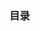 
### 目录

<!-- - [利用Shadowsocks和 AWS 免费翻墙](http://ingf.github.io/2015/05/07/shadowsocks-aws-.html)
- [HTTP访问控制(CORS)](http://ingf.github.io/web/2015/01/30/httpcors.html)
- [WEB 浏览器的缓存机制](http://ingf.github.io/2015/01/09/web-.html)
- [Flexbox](http://ingf.github.io/css/2014/12/29/flexbox.html)


以前博客地址：http://ingf.github.io/

以后迁移至：https://github.com/ingf/ingf.github.com/issues
 -->
